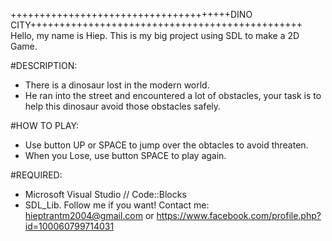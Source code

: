 ++++++++++++++++++++++++++++++++++++++DINO CITY+++++++++++++++++++++++++++++++++++++++++++++++
Hello, my name is Hiep.
This is my big project using SDL to make a 2D Game.

#DESCRIPTION:
- There is a dinosaur lost in the modern world.
- He ran into the street and encountered a lot of obstacles, your task is to help this dinosaur avoid those obstacles safely.

#HOW TO PLAY:
- Use button UP or SPACE to jump over the obtacles to avoid threaten.
- When you Lose, use button SPACE to play again.

#REQUIRED:
- Microsoft Visual Studio // Code::Blocks
- SDL_Lib.
Follow me if you want!
Contact me: hieptrantm2004@gmail.com or https://www.facebook.com/profile.php?id=100060799714031

